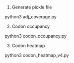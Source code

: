1. Generate pickle file

python3 adj_coverage.py

2. Codon occupancy

python3 codon_occupancy.py

3. Codon heatmap

python3 codon_heatmap_v4.py
